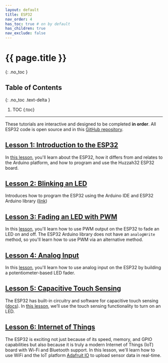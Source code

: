 ```yaml
---
layout: default
title: ESP32
nav_order: 4
has_toc: true # on by default
has_children: true
nav_exclude: false
---
```

# {{ page.title }}
{: .no_toc }

## Table of Contents
{: .no_toc .text-delta }

1. TOC
{:toc}
---

These tutorials are interactive and designed to be completed **in order**. All ESP32 code is open source and in this [GitHub repository](https://github.com/makeabilitylab/arduino/tree/master/ESP32).

<!-- TODO: add in link to Tinkercad circuits here... -->

## [Lesson 1: Introduction to the ESP32](esp32.md)

In [this lesson](esp32.md), you'll learn about the ESP32, how it differs from and relates to the Arduino platform, and how to program and use the Huzzah32 ESP32 board.

## [Lesson 2: Blinking an LED](led-blink.md)

Introduces how to program the ESP32 using the Arduino IDE and ESP32 Arduino library ([link](led-blink.md))

## [Lesson 3: Fading an LED with PWM](led-fade.md)

In this [lesson](led-fade.md), you'll learn how to use PWM output on the ESP32 to fade an LED on and off. The ESP32 Arduino library does not have an `analogWrite` method, so you'll learn how to use PWM via an alternative method.

## [Lesson 4: Analog Input](pot-fade.md)

In this [lesson](pot-fade.md), you'll learn how to use analog input on the ESP32 by building a potentiometer-based LED fader.

## [Lesson 5: Capacitive Touch Sensing](capacitive-touch-sensing.md)

The ESP32 has built-in circuitry and software for capacitive touch sensing ([docs](https://github.com/espressif/esp-iot-solution/blob/master/documents/touch_pad_solution/touch_sensor_design_en.md#1-introduction-to-touch-sensor-system)). In [this lesson](capacitive-touch-sensing.md), we’ll use the touch sensing functionality to turn on an LED.

## [Lesson 6: Internet of Things](iot.md)

The ESP32 is exciting not just because of its speed, memory, and GPIO capabilities but also because it is truly a modern Internet of Things (IoT) board with Wi-Fi and Bluetooth support. In this lesson, we'll learn how to use WiFi and the IoT platform [Adafruit IO](https://learn.adafruit.com/welcome-to-adafruit-io) to upload sensor data in real-time.

